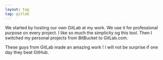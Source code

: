 ```yaml
---
layout: tag
tag: gitlab
---
```


We started by hosting our own GitLab at my work. We use it for professional purpose on every project. I like so much the simplicity
og this tool.
Then I switched my personal projects from BitBucket to GitLab.com.

These guys from GitLab made an amazing work ! I will not be surprise if one day they beat GitHub.